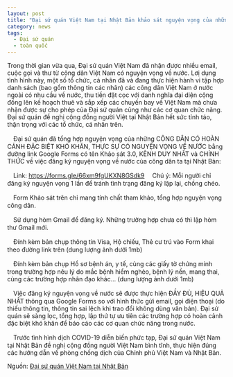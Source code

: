 ```yaml
---
layout: post
title: "Đại sứ quán Việt Nam tại Nhật Bản khảo sát nguyện vọng của những CÔNG DÂN CÓ HOÀN CẢNH ĐẶC BIỆT KHÓ KHĂN, THỰC SỰ CÓ NGUYỆN VỌNG VỀ NƯỚC"
category: news
tags: 
  - Đại sứ quán
  - toàn quốc
---
```

Trong thời gian vừa qua, Đại sứ quán Việt Nam đã nhận được nhiều email, cuộc gọi và thư từ công dân Việt Nam có nguyện vọng về nước. Lơị dụng tình hình này, một số tổ chức, cá nhân đã và đang thực hiện hành vi tập hợp danh sách (bao gồm thông tin các nhân) các công dân Việt Nam ở nước ngoài có nhu cầu về nước, thu tiền đặt cọc với danh nghĩa đại diện cộng đồng lên kế hoạch thuê và sắp xếp các chuyến bay về Việt Nam mà chưa nhận được sự cho phép của Đại sứ quán cũng như các cơ quan chức năng. Đại sứ quán đề nghị cộng đồng người Việt tại Nhật Bản hết sức tỉnh táo, thận trọng với các tổ chức, cá nhân trên. 
  
　Đại sứ quán đã tổng hợp nguyện vọng của những CÔNG DÂN CÓ HOÀN CẢNH ĐẶC BIỆT KHÓ KHĂN, THỰC SỰ CÓ NGUYỆN VỌNG VỀ NƯỚC bằng đường link Google Forms có tên Khảo sát 3.0, KÊNH DUY NHẤT và CHÍNH THỨC về việc đăng ký nguyện vọng về nước của công dân ta tại Nhật Bản:

　Link: https://forms.gle/66xm9fgUKXN8GSdk9
　Chú ý: Mỗi người chỉ đăng ký nguyện vọng 1 lần để tránh tình trạng đăng ký lặp lại, chồng chéo. 
  
　Form Khảo sát trên chỉ mang tính chất tham khảo, tổng hợp nguyện vọng công dân.
   
　Sử dụng hòm Gmail để đăng ký. Những trường hợp chưa có thì lập hòm thư Gmail mới. 
  
　Đính kèm bản chụp thông tin Visa, Hộ chiếu, Thẻ cư trú vào Form khai theo đường link trên (dung lượng ảnh dưới 1mb) 
    
　Đính kèm bản chụp Hồ sơ bệnh án, y tế, cùng các giấy tờ chứng minh trong trường hợp nêu lý do mắc bệnh hiểm nghèo, bệnh lý nền, mang thai, cùng các trường hợp nhân đạo khác… (dung lượng ảnh dưới 1mb)
 
　Việc đăng ký nguyện vọng về nước sẽ được thực hiện ĐẦY ĐỦ, HIỆU QUẢ NHẤT thông qua Google Forms so với hình thức gửi email, gọi điện thoại (do thiếu thông tin, thông tin sai lệch khi trao đổi không dùng văn bản). Đại sứ quán sẽ sàng lọc, tổng hợp, lập thứ tự ưu tiên các trường hợp có hoàn cảnh đặc biệt khó khăn để báo cáo các cơ quan chức năng trong nước. 

　Trước tình hình dịch COVID-19 diễn biến phức tạp, Đại sứ quán Việt Nam tại Nhật Bản đề nghị cộng đồng người Việt Nam bình tĩnh, thực hiện đúng các hướng dẫn về phòng chống dịch của Chính phủ Việt Nam và Nhật Bản.

Nguồn: [Đại sứ quán Việt Nam tại Nhật Bản](http://www.vnembassy-jp.org/vi/kh%E1%BA%A3o-s%C3%A1t-b%E1%BA%A3o-h%E1%BB%99-c%C3%B4ng-d%C3%A2n)